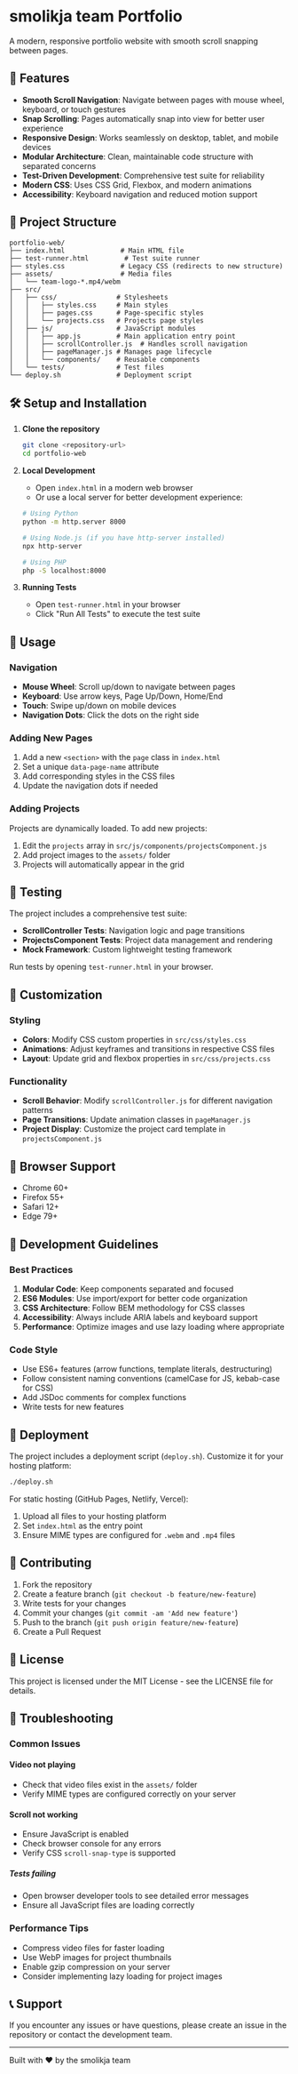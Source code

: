 # smolikja team Portfolio

A modern, responsive portfolio website with smooth scroll snapping between pages.

## 🚀 Features

- **Smooth Scroll Navigation**: Navigate between pages with mouse wheel, keyboard, or touch gestures
- **Snap Scrolling**: Pages automatically snap into view for better user experience
- **Responsive Design**: Works seamlessly on desktop, tablet, and mobile devices
- **Modular Architecture**: Clean, maintainable code structure with separated concerns
- **Test-Driven Development**: Comprehensive test suite for reliability
- **Modern CSS**: Uses CSS Grid, Flexbox, and modern animations
- **Accessibility**: Keyboard navigation and reduced motion support

## 📁 Project Structure

```text
portfolio-web/
├── index.html              # Main HTML file
├── test-runner.html         # Test suite runner
├── styles.css              # Legacy CSS (redirects to new structure)
├── assets/                 # Media files
│   └── team-logo-*.mp4/webm
├── src/
│   ├── css/               # Stylesheets
│   │   ├── styles.css     # Main styles
│   │   ├── pages.css      # Page-specific styles
│   │   └── projects.css   # Projects page styles
│   ├── js/                # JavaScript modules
│   │   ├── app.js         # Main application entry point
│   │   ├── scrollController.js  # Handles scroll navigation
│   │   ├── pageManager.js # Manages page lifecycle
│   │   └── components/    # Reusable components
│   └── tests/             # Test files
└── deploy.sh              # Deployment script
```

## 🛠️ Setup and Installation

1. **Clone the repository**

   ```bash
   git clone <repository-url>
   cd portfolio-web
   ```

2. **Local Development**
   - Open `index.html` in a modern web browser
   - Or use a local server for better development experience:

   ```bash
   # Using Python
   python -m http.server 8000
   
   # Using Node.js (if you have http-server installed)
   npx http-server
   
   # Using PHP
   php -S localhost:8000
   ```

3. **Running Tests**
   - Open `test-runner.html` in your browser
   - Click "Run All Tests" to execute the test suite

## 🎯 Usage

### Navigation

- **Mouse Wheel**: Scroll up/down to navigate between pages
- **Keyboard**: Use arrow keys, Page Up/Down, Home/End
- **Touch**: Swipe up/down on mobile devices
- **Navigation Dots**: Click the dots on the right side

### Adding New Pages

1. Add a new `<section>` with the `page` class in `index.html`
2. Set a unique `data-page-name` attribute
3. Add corresponding styles in the CSS files
4. Update the navigation dots if needed

### Adding Projects

Projects are dynamically loaded. To add new projects:

1. Edit the `projects` array in `src/js/components/projectsComponent.js`
2. Add project images to the `assets/` folder
3. Projects will automatically appear in the grid

## 🧪 Testing

The project includes a comprehensive test suite:

- **ScrollController Tests**: Navigation logic and page transitions
- **ProjectsComponent Tests**: Project data management and rendering
- **Mock Framework**: Custom lightweight testing framework

Run tests by opening `test-runner.html` in your browser.

## 🎨 Customization

### Styling

- **Colors**: Modify CSS custom properties in `src/css/styles.css`
- **Animations**: Adjust keyframes and transitions in respective CSS files
- **Layout**: Update grid and flexbox properties in `src/css/projects.css`

### Functionality

- **Scroll Behavior**: Modify `scrollController.js` for different navigation patterns
- **Page Transitions**: Update animation classes in `pageManager.js`
- **Project Display**: Customize the project card template in `projectsComponent.js`

## 📱 Browser Support

- Chrome 60+
- Firefox 55+
- Safari 12+
- Edge 79+

## 🔧 Development Guidelines

### Best Practices

1. **Modular Code**: Keep components separated and focused
2. **ES6 Modules**: Use import/export for better code organization
3. **CSS Architecture**: Follow BEM methodology for CSS classes
4. **Accessibility**: Always include ARIA labels and keyboard support
5. **Performance**: Optimize images and use lazy loading where appropriate

### Code Style

- Use ES6+ features (arrow functions, template literals, destructuring)
- Follow consistent naming conventions (camelCase for JS, kebab-case for CSS)
- Add JSDoc comments for complex functions
- Write tests for new features

## 🚀 Deployment

The project includes a deployment script (`deploy.sh`). Customize it for your hosting platform:

```bash
./deploy.sh
```

For static hosting (GitHub Pages, Netlify, Vercel):

1. Upload all files to your hosting platform
2. Set `index.html` as the entry point
3. Ensure MIME types are configured for `.webm` and `.mp4` files

## 🤝 Contributing

1. Fork the repository
2. Create a feature branch (`git checkout -b feature/new-feature`)
3. Write tests for your changes
4. Commit your changes (`git commit -am 'Add new feature'`)
5. Push to the branch (`git push origin feature/new-feature`)
6. Create a Pull Request

## 📄 License

This project is licensed under the MIT License - see the LICENSE file for details.

## 🐛 Troubleshooting

### Common Issues

#### Video not playing

- Check that video files exist in the `assets/` folder
- Verify MIME types are configured correctly on your server

#### Scroll not working

- Ensure JavaScript is enabled
- Check browser console for any errors
- Verify CSS `scroll-snap-type` is supported

##### Tests failing

- Open browser developer tools to see detailed error messages
- Ensure all JavaScript files are loading correctly

### Performance Tips

- Compress video files for faster loading
- Use WebP images for project thumbnails
- Enable gzip compression on your server
- Consider implementing lazy loading for project images

## 📞 Support

If you encounter any issues or have questions, please create an issue in the repository or contact the development team.

---

Built with ❤️ by the smolikja team
